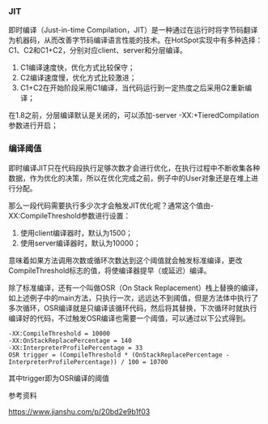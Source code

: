 ### JIT

即时编译（Just-in-time Compilation，JIT）是一种通过在运行时将字节码翻译为机器码，从而改善字节码编译语言性能的技术。在HotSpot实现中有多种选择：C1、C2和C1+C2，分别对应client、server和分层编译。

1. C1编译速度快，优化方式比较保守；
2. C2编译速度慢，优化方式比较激进；
3. C1+C2在开始阶段采用C1编译，当代码运行到一定热度之后采用G2重新编译；

在1.8之前，分层编译默认是关闭的，可以添加-server -XX:+TieredCompilation参数进行开启；

### 编译阈值

即时编译JIT只在代码段执行足够次数才会进行优化，在执行过程中不断收集各种数据，作为优化的决策，所以在优化完成之前，例子中的User对象还是在堆上进行分配。

那么一段代码需要执行多少次才会触发JIT优化呢？通常这个值由-XX:CompileThreshold参数进行设置：

1. 使用client编译器时，默认为1500；
2. 使用server编译器时，默认为10000；

意味着如果方法调用次数或循环次数达到这个阈值就会触发标准编译，更改CompileThreshold标志的值，将使编译器提早（或延迟）编译。

除了标准编译，还有一个叫做OSR（On Stack Replacement）栈上替换的编译，如上述例子中的main方法，只执行一次，远远达不到阈值，但是方法体中执行了多次循环，OSR编译就是只编译该循环代码，然后将其替换，下次循环时就执行编译好的代码，不过触发OSR编译也需要一个阈值，可以通过以下公式得到。

```
-XX:CompileThreshold = 10000 
-XX:OnStackReplacePercentage = 140
-XX:InterpreterProfilePercentage = 33
OSR trigger = (CompileThreshold * (OnStackReplacePercentage - InterpreterProfilePercentage)) / 100 = 10700
```

其中trigger即为OSR编译的阈值



参考资料

https://www.jianshu.com/p/20bd2e9b1f03

